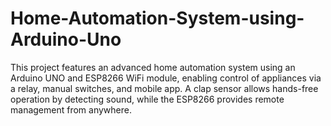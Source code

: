 # Home-Automation-System-using-Arduino-Uno
This project features an advanced home automation system using an Arduino UNO and ESP8266 WiFi module, enabling control of appliances via a relay, manual switches, and mobile app. A clap sensor allows hands-free operation by detecting sound, while the ESP8266 provides remote management from anywhere.
